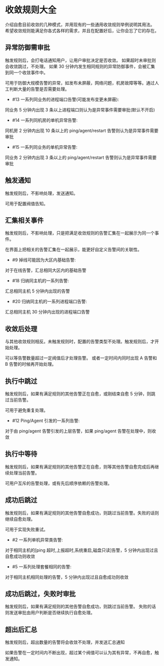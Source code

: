 # 收敛规则大全

介绍自愈目前收敛的几种模式，并用现有的一些通用收敛规则举例说明其用法。 希望收敛规则能满足你各式各样的需求，并且在配置好后，让你会忘了它的存在。

## 异常防御需审批

触发规则后，会打电话通知用户，让用户审批决定是否收敛。 如果超时未审批则会收敛跳过，不处理。 如果 30 分钟内发生相同规则的异常防御事件，会被汇集到同一个收敛事件中。

可用于防御大规模告警的异常，如发布未屏蔽，网络问题，机房故障等等。通过人工判断大量的告警是否需要处理。

- \#13 一系列同业务的进程端口告警(可能发布变更未屏蔽):

同业务 5 分钟内出现 3 条以上进程端口则认为是异常事件需要审批(默认不开启)

- \#14 一系列同机房的单机异常告警:

同机房 2 分钟内出现 10 条以上的 ping/agent/restart 告警则认为是异常事件需要审批

- \#15 一系列同业务的单机异常告警:

同业务 2 分钟内出现 3 条以上的 ping/agent/restart 告警则认为是异常事件需要审批

## 触发通知

触发规则后，不影响处理，发送通知。

可用于配置阀值告知。

## 汇集相关事件

触发规则后，不影响处理，只是把满足收敛规则的告警汇集在一起展示为同一个事件。

在界面上把相关的告警汇集在一起展示，能更好自定义告警间的关联性。

- \#9 掉线可能因为大区内基础告警:

对于在线告警，汇总相同大区内的基础告警

- \#18 归纳同主机的一系列告警:

汇总相同主机 5 分钟内出现的告警

- \#20 归纳同主机的一系列进程端口告警:

汇总相同主机 30 分钟内出现的进程端口告警

## 收敛后处理

与其他收敛规则相反。未触发规则时，配置的告警类型不处理。触发规则后，才开始处理。

可以等告警数量超过一定阀值后才处理告警。 或者一定时间内同时出现 A 告警和 B 告警的时候再开始处理。

## 执行中跳过

触发规则后，如果有满足规则的其他告警正在自愈，或刚结束自愈 5 分钟，则跳过当前告警。

可用于避免重复处理。

- \#12 Ping/Agent 引发的一系列告警:

对于由 ping/agent 告警引发的上层告警，如果 ping/agent 告警在处理中，则收敛

## 执行中等待

触发规则后，如果有满足规则的其他告警正在自愈，则等其他告警自愈完成后再继续处理当前告警。

可用户互斥的告警处理，或有先后顺序依赖的告警处理。

## 成功后跳过

触发规则后，如果有满足规则的其他告警自愈成功，则跳过当前告警。失败的话则继续自愈处理。

可用于实现失败重试。

- \#2 一系列单机异常类告警:

对于相同主机的[ping 超时,上报超时,系统重启,磁盘只读]告警，5 分钟内出现过且自愈成功则收敛

- \#5 一系列处理套餐相同的告警:

对于相同主机相同处理的告警，5 分钟内出现过且自愈成功则收敛

## 成功后跳过，失败时审批

触发规则后，如果有满足规则的其他告警自愈成功，则跳过当前告警。 失败的话则发送审批由用户判断是否继续执行自愈处理。

## 超出后汇总

触发规则后，超出数量的告警将会收敛不处理，并发送汇总通知

如果告警在一定时间内不断出现，超过某个阀值可以认为其有异常，不再自愈，触发通知。
